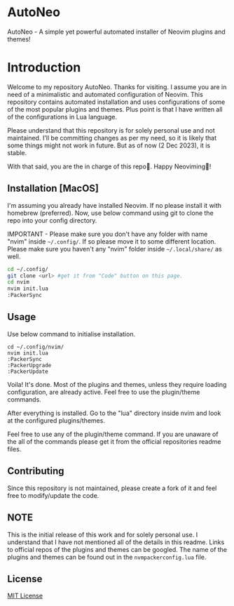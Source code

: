 # AutoNeo
AutoNeo - A simple yet powerful automated installer of Neovim plugins and themes!

# Introduction

Welcome to my repository AutoNeo. Thanks for visiting. I assume you are in need of a minimalistic and automated configuration of Neovim. This repository contains automated installation and uses configurations of some of the most popular plugins and themes. Plus point is that I have written all of the configurations in Lua language.

Please understand that this repository is for solely personal use and not maintained. I'll be committing changes as per my need, so it is likely that some things might not work in future. But as of now (2 Dec 2023), it is stable.

With that said, you are the in charge of this repo🫡. Happy Neoviming🚀!

## Installation [MacOS]
I'm assuming you already have installed Neovim. If no please install it with homebrew (preferred). Now, use below command using git to clone the repo into your config directory.

IMPORTANT - Please make sure you don't have any folder with name "nvim" inside ```~/.config/```. If so please move it to some different location. Please make sure you haven't any "nvim" folder inside ```~/.local/share/``` as well.


```bash
cd ~/.config/
git clone <url> #get it from "Code" button on this page.
cd nvim
nvim init.lua
:PackerSync

```

## Usage
Use below command to initialise installation.

```
cd ~/.config/nvim/
nvim init.lua
:PackerSync
:PackerUpgrade
:PackerUpdate
```

Voila! It's done. Most of the plugins and themes, unless they require loading configuration, are already active. Feel free to use the plugin/theme commands.

After everything is installed. Go to the "lua" directory inside nvim and look at the configured plugins/themes.

Feel free to use any of the plugin/theme command. If you are unaware of the all of the commands please get it from the official repositories readme files.

## Contributing

Since this repository is not maintained, please create a fork of it and feel free to modify/update the code.

## NOTE

This is the initial release of this work and for solely personal use. I understand that I have not mentioned all of the details in this readme. Links to official repos of the plugins and themes can be googled. The name of the plugins and themes can be found out in the ```nvmpackerconfig.lua``` file.

## License

[MIT License](#)
